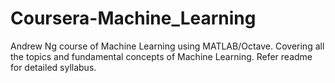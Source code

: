 # Coursera-Machine_Learning
Andrew Ng course of Machine Learning using MATLAB/Octave. Covering all the topics and fundamental concepts of Machine Learning. Refer readme for detailed syllabus.
